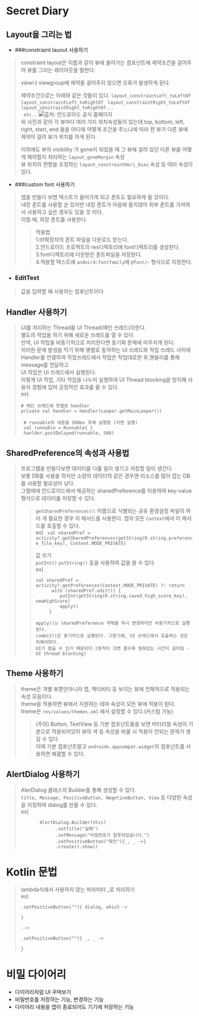 Secret Diary
============
## Layout을 그리는 법
+ ###constriaint lauout 사용하기
> constraint layout은 이름과 같이 뷰에 들어가는 컴포넌트에 제약조건을
> 걸어주어 뷰를 그리는 레이아웃을 말한다.
>
> view나 viewgroup에 제약을 걸어주지 않으면 오류가 발생하게 된다.
>
> 제약조건으로는 아래와 같은 것들이 있다.
>```layout_constraintLeft_toLeftOf ```
> ```layout_constraintLeft_toRightOf ```
> ```layout_constraintRight_toLeftOf  ```
> ```layout_constraintRight_toRightOf...```  
> ``` etc..```
>![출처: 안드로이드 공식 홈페이지](https://developer.android.com/static/reference/androidx/constraintlayout/widget/resources/images/relative-positioning-constraints.png?hl=ko "출처: 안드로이드 공식 홈페이지")  
> 위 사진과 같이 각 뷰마다 여러 가지 위치속성들이 있는데 top, bottom, left, right, start, end 들을
> 어디에 어떻게 조건을 주느냐에 따라 한 뷰가 다른 뷰에 제약이 걸려 뷰가 위치를 하게 된다.
>
> 이외에도 뷰의 visibility 가 gone이 되었을 때 그 뷰에 걸려 있던 다른 뷰를 어떻게 해야할지 처리하는 ```layout_goneMargin``` 속성  
> 뷰 위치의 편향을 조정하는 ```layout_constraintHori_bias``` 속성 등 여러 속성이 있다.

+ ###custom font 사용하기
> 앱을 만들다 보면 텍스트가 들어가게 되고 폰트도 필요하게 될 것이다.  
> 내장 폰트를 사용할 순 있지만 내장 폰트가 마음에 들지않아 외부 폰트를 가져와서 사용하고 싶은 경우도 있을 것 이다.  
> 이럴 때, 외장 폰트를 사용한다.
>> 적용법  
> > 1.ttf확장자의 폰트 파일을 다운로드 받는다.  
> > 2.안드로이드 프로젝트의 res디렉토리에 font디렉토리를 생성한다.  
> > 3.font디렉토리에 다운받은 폰트파일을 저장한다.  
> > 4.적용할 텍스트에 ```andoird:fontfamily```에 ```@font/~``` 형식으로 지정한다.

+ ### EditText
> 값을 입력할 때 사용하는 컴포넌트이다

## Handler 사용하기
> UI를 처리하는 Thread를 UI Thread(메인 쓰레드)라한다.   
> 별도의 작업을 하기 위해 새로운 쓰레드를 열 수 있다.    
> 만약, UI 작업을 비동기적으로 처리한다면 동기화 문제에 마주치게 된다.  
> 이러한 문제 발생을 막기 위해 병렬로 동작하는 UI 쓰레드와 작업 쓰레드 사이에 Handler를 연결하여
> 작업쓰레드에서 작업은 작업대로한 후,핸들러를 통해 message를 전달하고     
> UI 작업은 UI 쓰레드에서 실행된다.  
> 이렇게 UI 작업, 기타 작업을 나누어 실행하여 UI Thread blocking을 방지해 사용자 경험에 있어 긍정적인 효과를 줄 수 있다.   
> ex)
> ```
> # 메인 쓰레드에 연결된 handler
> private val handler = Handler(Looper.getMainLooper())
> ```
> ```
>  # runnable의 내용을 500ms 후에 실행함 (지연 실행)
>  val runnable = Runnable{ }
>  hanlder.postDelayed(runnable, 500)
> ```
## SharedPreference의 속성과 사용법
> 프로그램을 만들다보면 데이터를 다룰 일이 생기고 저장할 일이 생긴다.  
> 보통 DB를 사용을 하지만 소량의 데이터의 같은 경우엔 리소스를 많이 잡는 DB를 사용할 필요성이 낮다.  
> 그럴때에 안드로이드에서 제공하는 sharedPreference를 이용하여 key-value형식으로 데이터를 저장할 수 있다.
>> ```getSharedPreferences()```: 이름으로 식별되는 공유 환경설정 파일이 여러 개 필요한 경우 이 메서드를 사용한다. 앱의 모든 ```Context```에서 이 메서드를 호출할 수 있다.  
>> ex)
>> ``` val sharedPref = activity?.getSharedPreferences(getString(R.string.preference_file_key), Context.MODE_PRIVATE)```
>>
>> 값 쓰기  
>> ```putInt()``` ```putString()``` 등을 사용하여 값을 쓸 수 있다.  
>> ex)
>> ```
>> val sharedPref = activity?.getPreferences(Context.MODE_PRIVATE) ?: return
>>       with (sharedPref.edit()) {
>>          putInt(getString(R.string.saved_high_score_key), newHighScore)
>>          apply()
>>      }
>> 
>> apply()는 sharedPreference 객체를 즉시 변경하지만 비동기적으로 실행된다.
>> commit()은 동기적으로 실행된다. 그렇기에, UI 쓰레드에서 호출하는 것은 피해야한다.  
>> UI가 멈출 수 있기 때문이다.(동작이 크면 클수록 멈춰있는 시간이 길어짐 - UI thread blocking)
>> ``` 
## Theme 사용하기
> theme은 개별 뷰뿐만아니라 앱, 액티비티 등 보이는 뷰에 전체적으로 적용되는 속성 모음이다.  
> theme을 적용하면 뷰에서 지원하는 테마 속성이 모든 뷰에 적용이 된다.  
> theme은 ```res/values/themes.xml``` 에서 설정할 수 있다.(커스텀 가능)
>
>> (주의) Button, TextView 등 기본 컴포넌트들을 보면 머터리얼 속성이 기본으로 적용되어있어
>> 뷰의 색 등 속성을 바꿀 시 적용이 안되는 문제가 생길 수 있다.  
>> 이때 기본 컴포넌트말고 ```androidx.appcompat.widget```의 컴포넌트를 사용하면 해결할 수 있다.

## AlertDialog 사용하기
> AlerDialog 클래스의 Builder를 통해 생성할 수 있다.  
> ```title, Message, PositiveButton, NegetiveButton, View``` 등 다양한 속성을 지정하여 dialog를 만들 수 있다.  
> ex)
>```     
>        AlertDialog.Builder(this)
>              .setTitle("실패")
>              .setMessage("비밀번호가 잘못되었습니다.")
>              .setPositiveButton("확인"){_, _ ->}
>              .create().show()
>```


# Kotlin 문법
> lambda식에서 사용하지 않는 파라미터 _로 처리하기  
> ex)
> ```
> .setPositiveButton(""){ dialog, which ->
> 
> }
> 
> -->
> 
> .setPositiveButton(""){ _, _ ->
> 
> }
> ```
# 비밀 다이어리
+ 다이어리처럼 UI 꾸며보기
+ 비밀번호를 저장하는 기능, 변경하는 기능
+ 다이어리 내용을 앱이 종료되어도 기기에 저장하는 기능
